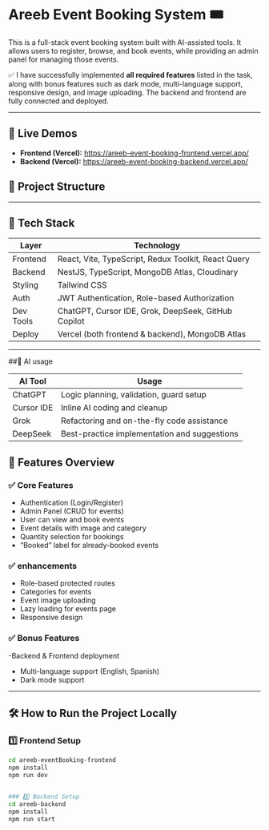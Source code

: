 # Areeb Event Booking System 🎟️

This is a full-stack event booking system built with AI-assisted tools. It allows users to register, browse, and book events, while providing an admin panel for managing those events.

✅ I have successfully implemented **all required features** listed in the task, along with bonus features such as dark mode, multi-language support, responsive design, and image uploading. The backend and frontend are fully connected and deployed.

---

## 🚀 Live Demos

- **Frontend (Vercel):** https://areeb-event-booking-frontend.vercel.app/
- **Backend (Vercel):** https://areeb-event-booking-backend.vercel.app/ 


## 📁 Project Structure


---

## 🔧 Tech Stack

| Layer     | Technology                                             |
|-----------|--------------------------------------------------------|
| Frontend  | React, Vite, TypeScript, Redux Toolkit, React Query    |
| Backend   | NestJS, TypeScript, MongoDB Atlas, Cloudinary          |
| Styling   | Tailwind CSS                                           |
| Auth      | JWT Authentication, Role-based Authorization           |
| Dev Tools | ChatGPT, Cursor IDE, Grok, DeepSeek, GitHub Copilot    |
| Deploy    | Vercel (both frontend & backend), MongoDB Atlas        |

---

##🤖 AI usage 

| AI Tool        | Usage                                        |
| -------------- | -------------------------------------------- |
| ChatGPT        | Logic planning, validation, guard setup      |
| Cursor IDE     | Inline AI coding and cleanup                 |
| Grok           | Refactoring and on-the-fly code assistance   |
| DeepSeek       | Best-practice implementation and suggestions |

## 🧠 Features Overview

### ✅ Core Features
- Authentication (Login/Register)
- Admin Panel (CRUD for events)
- User can view and book events
- Event details with image and category
- Quantity selection for bookings
- “Booked” label for already-booked events

### ✅  enhancements
- Role-based protected routes
- Categories for events
- Event image uploading
- Lazy loading for events page
- Responsive design

### ✅ Bonus Features
-Backend & Frontend deployment
- Multi-language support (English, Spanish)
- Dark mode support

---

## 🛠 How to Run the Project Locally

### 1️⃣ Frontend Setup

```bash
cd areeb-eventBooking-frontend
npm install
npm run dev


### 2️⃣ Backend Setup
cd areeb-backend
npm install
npm run start

